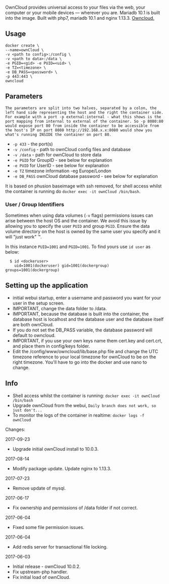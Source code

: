 OwnCloud provides universal access to your files via the web, your computer or your mobile devices — wherever you are. Mariadb 10.1 is built into the image. Built with php7, mariadb 10.1 and nginx 1.13.3. [Owncloud.](https://owncloud.org/)

## Usage

```
docker create \
--name=ownCloud \
-v <path to config>:/config \
-v <path to data>:/data \
-e PGID=<gid> -e PUID=<uid> \
-e TZ=<timezone> \
-e DB_PASS=<password> \
-p 443:443 \
owncloud
```

## Parameters

`The parameters are split into two halves, separated by a colon, the left hand side representing the host and the right the container side. 
For example with a port -p external:internal - what this shows is the port mapping from internal to external of the container.
So -p 8080:80 would expose port 80 from inside the container to be accessible from the host's IP on port 8080
http://192.168.x.x:8080 would show you what's running INSIDE the container on port 80.`


* `-p 433` - the port(s)
* `-v /config` - path to ownCloud config files and database
* `-v /data` - path for ownCloud to store data
* `-e PGID` for GroupID - see below for explanation
* `-e PUID` for UserID - see below for explanation
* `-e TZ` timezone information -eg Europe/London
* `-e DB_PASS` ownCloud database password - see below for explanation

It is based on phusion baseimage  with ssh removed, for shell access whilst the container is running do `docker exec -it ownCloud /bin/bash`.

### User / Group Identifiers

Sometimes when using data volumes (`-v` flags) permissions issues can arise between the host OS and the container. We avoid this issue by allowing you to specify the user `PUID` and group `PGID`. Ensure the data volume directory on the host is owned by the same user you specify and it will "just work" ™.

In this instance `PUID=1001` and `PGID=1001`. To find yours use `id user` as below:

```
  $ id <dockeruser>
    uid=1001(dockeruser) gid=1001(dockergroup) groups=1001(dockergroup)
```

## Setting up the application
* initial webui startup, enter a username and password you want for your user in the setup screen.
* IMPORTANT, change the data folder to /data.
* IMPORTANT, because the database is built into the container, the database host is localhost and the database user and the database itself are both ownCloud.
*  If you do not set the DB_PASS variable, the database password will default to owncloud.
* IMPORTANT, if you use your own keys name them cert.key and cert.crt, and place them in config/keys folder.
* Edit the /config/www/owncloud/lib/base.php file and change the UTC timezone reference to your local timezone for ownCloud to be on the right timezone.  You'll have to go into the docker and use nano to change.
## Info

* Shell access whilst the container is running: `docker exec -it ownCloud /bin/bash`
* Upgrade ownCloud from the webui, `Daily branch does not work, so just don't...`
* To monitor the logs of the container in realtime: `docker logs -f ownCloud`

Changes:

2017-09-23
- Upgrade initial ownCloud install to 10.0.3.

2017-08-14
- Modify package update.  Update nginx to 1.13.3.

2017-07-23
- Remove update of mysql.

2017-06-17
- Fix ownership and permissions of /data folder if not correct.

2017-06-04
- Fixed some file permission issues.

2017-06-04
- Add redis server for transactional file locking.

2017-06-03
- Initial release - ownCloud 10.0.2.
- Fix upstream-php handler.
- Fix initial load of ownCloud.
